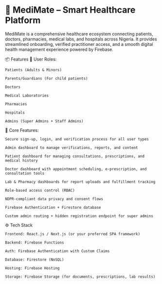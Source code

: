 # 🏥 MediMate – Smart Healthcare Platform

MediMate is a comprehensive healthcare ecosystem connecting patients, doctors, pharmacies, medical labs, and hospitals across Nigeria. It provides streamlined onboarding, verified practitioner access, and a smooth digital health management experience powered by Firebase.

📦 Features
👤 User Roles:

    Patients (Adults & Minors)

    Parents/Guardians (For child patients)

    Doctors

    Medical Laboratories

    Pharmacies

    Hospitals

    Admins (Super Admins + Staff Admins)

🧠 Core Features:

    Secure sign-up, login, and verification process for all user types

    Admin dashboard to manage verifications, reports, and content

    Patient dashboard for managing consultations, prescriptions, and medical history

    Doctor dashboard with appointment scheduling, e-prescription, and consultation tools

    Lab & Pharmacy dashboards for report uploads and fulfillment tracking

    Role-based access control (RBAC)

    NDPR-compliant data privacy and consent flows

    Firebase Authentication + Firestore database

    Custom admin routing + hidden registration endpoint for super admins

⚙️ Tech Stack

    Frontend: React.js / Next.js (or your preferred SPA framework)

    Backend: Firebase Functions

    Auth: Firebase Authentication with Custom Claims

    Database: Firestore (NoSQL)

    Hosting: Firebase Hosting

    Storage: Firebase Storage (for documents, prescriptions, lab results)
